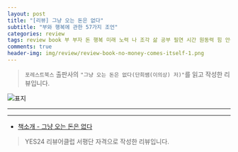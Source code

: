 ```yaml
---  
layout: post  
title: "[리뷰] 그냥 오는 돈은 없다"  
subtitle: "부와 행복에 관한 57가지 조언"  
categories: review  
tags: review book 부 부자 돈 행복 미래 노력 나 조각 삶 공부 필연 시간 원동력 힘 안목 통찰   
comments: true  
header-img: img/review/review-book-no-money-comes-itself-1.png
---  
```

  
> `포레스트북스` 출판사의 `"그냥 오는 돈은 없다(단희쌤(이의상) 저)"`를 읽고 작성한 리뷰입니다.  

![표지](https://theorydb.github.io/assets/img/review/review-book-no-money-comes-itself-1.png)  

---

> 

---

* [책소개 - 그냥 오는 돈은 없다](http://www.yes24.com/Product/Goods/109342757)

> YES24 리뷰어클럽 서평단 자격으로 작성한 리뷰입니다.
